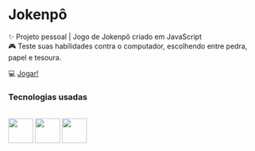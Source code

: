 # Jokenpô

✨ Projeto pessoal | Jogo de Jokenpô criado em JavaScript <br>
🎮 Teste suas habilidades contra o computador, escolhendo entre pedra, papel e tesoura. <br>

💻 <a href="https://fmdesigner.github.io/jokenpo/">Jogar!</a>

### Tecnologias usadas
<br>

<div>
<img src="https://cdn.jsdelivr.net/gh/devicons/devicon/icons/html5/html5-plain.svg" width="50em" />
<img src="https://cdn.jsdelivr.net/gh/devicons/devicon/icons/css3/css3-plain.svg" width="50em"/>
<img src="https://cdn.jsdelivr.net/gh/devicons/devicon/icons/javascript/javascript-plain.svg" width="50em" />

</div>
